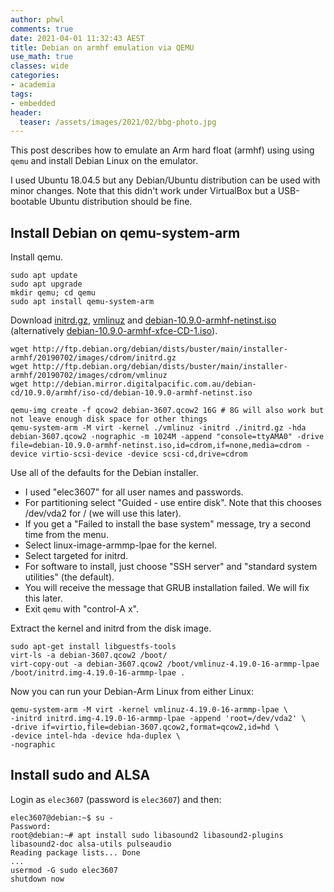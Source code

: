 ```yaml
---
author: phwl
comments: true
date: 2021-04-01 11:32:43 AEST
title: Debian on armhf emulation via QEMU
use_math: true
classes: wide
categories:
- academia
tags:
- embedded
header:
  teaser: /assets/images/2021/02/bbg-photo.jpg
---
```

This post describes how to emulate an Arm hard float (armhf) using
using ```qemu``` and install Debian Linux on the emulator. 

I used Ubuntu 18.04.5 but any Debian/Ubuntu distribution can be used with minor changes. Note that this didn't work under VirtualBox but a USB-bootable Ubuntu distribution should be fine.


## Install Debian on qemu-system-arm
Install qemu.
```
sudo apt update
sudo apt upgrade
mkdir qemu; cd qemu
sudo apt install qemu-system-arm
```

Download [initrd.gz](http://ftp.debian.org/debian/dists/buster/main/installer-armhf/20190702/images/cdrom/initrd.gz), [vmlinuz](http://ftp.debian.org/debian/dists/buster/main/installer-armhf/20190702/images/cdrom/vmlinuz) and
[debian-10.9.0-armhf-netinst.iso](http://debian.mirror.digitalpacific.com.au/debian-cd/10.9.0/armhf/iso-cd/debian-10.9.0-armhf-netinst.iso)
(alternatively
[debian-10.9.0-armhf-xfce-CD-1.iso](http://debian.mirror.digitalpacific.com.au/debian-cd/10.9.0/armhf/iso-cd/debian-10.9.0-armhf-xfce-CD-1.iso)).
```
wget http://ftp.debian.org/debian/dists/buster/main/installer-armhf/20190702/images/cdrom/initrd.gz
wget http://ftp.debian.org/debian/dists/buster/main/installer-armhf/20190702/images/cdrom/vmlinuz
wget http://debian.mirror.digitalpacific.com.au/debian-cd/10.9.0/armhf/iso-cd/debian-10.9.0-armhf-netinst.iso
```

```
qemu-img create -f qcow2 debian-3607.qcow2 16G # 8G will also work but not leave enough disk space for other things
qemu-system-arm -M virt -kernel ./vmlinuz -initrd ./initrd.gz -hda debian-3607.qcow2 -nographic -m 1024M -append "console=ttyAMA0" -drive file=debian-10.9.0-armhf-netinst.iso,id=cdrom,if=none,media=cdrom -device virtio-scsi-device -device scsi-cd,drive=cdrom
```

Use all of the defaults for the Debian installer.
 * I used "elec3607" for all user names and passwords.
 * For partitioning select "Guided - use entire disk". Note that this chooses /dev/vda2 for / (we will use this later).
 * If you get a "Failed to install the base system" message, try a second time from the menu.
 * Select linux-image-armmp-lpae for the kernel.
 * Select targeted for initrd.
 * For software to install, just choose "SSH server" and "standard system utilities" (the default).
 * You will receive the message that GRUB installation failed. We will fix this later.
 * Exit ```qemu``` with "control-A x".

Extract the kernel and initrd from the disk image.
```
sudo apt-get install libguestfs-tools
virt-ls -a debian-3607.qcow2 /boot/
virt-copy-out -a debian-3607.qcow2 /boot/vmlinuz-4.19.0-16-armmp-lpae /boot/initrd.img-4.19.0-16-armmp-lpae .
```

Now you can run your Debian-Arm Linux from either Linux:
```
qemu-system-arm -M virt -kernel vmlinuz-4.19.0-16-armmp-lpae \
-initrd initrd.img-4.19.0-16-armmp-lpae -append 'root=/dev/vda2' \
-drive if=virtio,file=debian-3607.qcow2,format=qcow2,id=hd \
-device intel-hda -device hda-duplex \
-nographic
```

## Install sudo and ALSA
Login as ```elec3607``` (password is ```elec3607```) and then:
```
elec3607@debian:~$ su -
Password: 
root@debian:~# apt install sudo libasound2 libasound2-plugins libasound2-doc alsa-utils pulseaudio
Reading package lists... Done
...
usermod -G sudo elec3607
shutdown now
```
